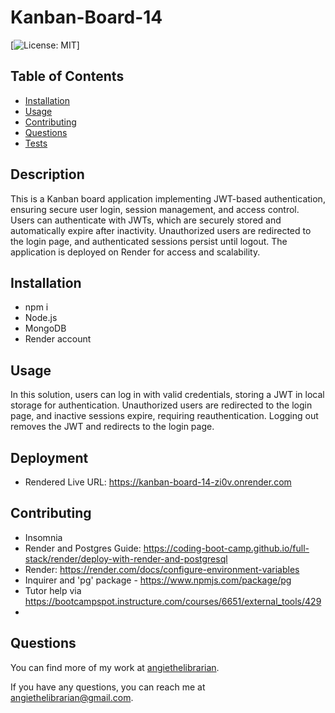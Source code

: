# Kanban-Board-14

[![License: MIT](https://img.shields.io/badge/License-MIT-yellow.svg)]

## Table of Contents

- [Installation](#installation)
- [Usage](#usage)
- [Contributing](#contributing)
- [Questions](#questions)
- [Tests](#tests)

## Description

This is a Kanban board application implementing JWT-based authentication, ensuring secure user login, session management, and access control. Users can authenticate with JWTs, which are securely stored and automatically expire after inactivity. Unauthorized users are redirected to the login page, and authenticated sessions persist until logout. The application is deployed on Render for access and scalability.

## Installation

- npm i
- Node.js
- MongoDB
- Render account


## Usage

In this solution, users can log in with valid credentials, storing a JWT in local storage for authentication. Unauthorized users are redirected to the login page, and inactive sessions expire, requiring reauthentication. Logging out removes the JWT and redirects to the login page. 

## Deployment

- Rendered Live URL: https://kanban-board-14-zi0v.onrender.com


## Contributing

- Insomnia
- Render and Postgres Guide: https://coding-boot-camp.github.io/full-stack/render/deploy-with-render-and-postgresql
- Render: https://render.com/docs/configure-environment-variables
- Inquirer and 'pg' package - https://www.npmjs.com/package/pg
- Tutor help via https://bootcampspot.instructure.com/courses/6651/external_tools/429
-

## Questions

You can find more of my work at [angiethelibrarian](https://github.com/angiethelibrarian).

If you have any questions, you can reach me at [angiethelibrarian@gmail.com](mailto:angiethelibrarian@gmail.com).